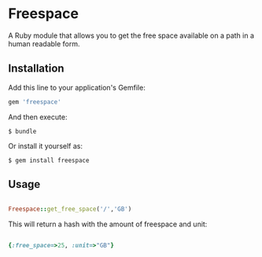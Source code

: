 # Freespace

A Ruby module that allows you to get the free space available on a path in a human readable form.

## Installation

Add this line to your application's Gemfile:

```ruby
gem 'freespace'
```

And then execute:

    $ bundle

Or install it yourself as:

    $ gem install freespace

## Usage

```ruby

Freespace::get_free_space('/','GB')

```

This will return a hash with the amount of freespace and unit:

```ruby

{:free_space=>25, :unit=>"GB"}

```
